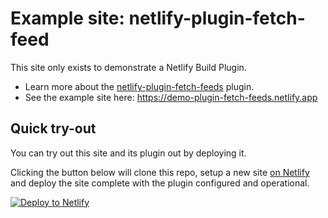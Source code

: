 # Example site: netlify-plugin-fetch-feed

This site only exists to demonstrate a Netlify Build Plugin.

- Learn more about the [netlify-plugin-fetch-feeds](https://github.com/philhawksworth/netlify-plugin-fetch-feeds) plugin.
- See the example site here: https://demo-plugin-fetch-feeds.netlify.app


## Quick try-out

You can try out this site and its plugin out by deploying it.

Clicking the button below will clone this repo, setup a new site [on Netlify](https://netlify.com?utm_source=github&utm_medium=plugin-fetchfeeds-pnh&utm_campaign=devex) and deploy the site complete with the plugin configured and operational.

[![Deploy to Netlify](https://www.netlify.com/img/deploy/button.svg)](https://app.netlify.com/start/deploy?repository=https://github.com/philhawksworth/demo-netlify-plugin-fetch-feeds&utm_source=github&utm_medium=plugin-fetchfeeds-pnh&utm_campaign=devex)
